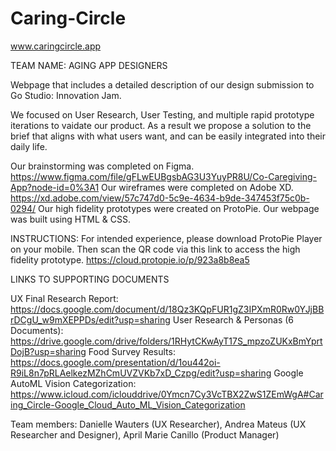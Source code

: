 # Caring-Circle

www.caringcircle.app

TEAM NAME: AGING APP DESIGNERS 


Webpage that includes a detailed description of our design submission to Go Studio: Innovation Jam.

We focused on User Research, User Testing, and multiple rapid prototype iterations to vaidate our product. As a result we propose a solution to the brief that aligns with what users want, and can be easily integrated into their daily life.

Our brainstorming was completed on Figma. https://www.figma.com/file/gFLwEUBgsbAG3U3YuyPR8U/Co-Caregiving-App?node-id=0%3A1
Our wireframes were completed on Adobe XD. https://xd.adobe.com/view/57c747d0-5c9e-4634-b9de-347453f75c0b-0294/
Our high fidelity prototypes were created on ProtoPie. 
Our webpage was built using HTML & CSS. 


INSTRUCTIONS: For intended experience, please download ProtoPie Player on your mobile. Then scan the QR code via this link to access the high fidelity prototype. https://cloud.protopie.io/p/923a8b8ea5


LINKS TO SUPPORTING DOCUMENTS

UX Final Research Report: https://docs.google.com/document/d/18Qz3KQpFUR1gZ3IPXmR0Rw0YJjBBrDCgU_w9mXEPPDs/edit?usp=sharing
User Research & Personas (6 Documents): https://drive.google.com/drive/folders/1RHytCKwAyT17S_mpzoZUKxBmYprtDojB?usp=sharing
Food Survey Results: https://docs.google.com/presentation/d/1ou442oi-R9iL8n7pRLAelkezMZhCmUVZVKb7xD_Czpg/edit?usp=sharing
Google AutoML Vision Categorization: https://www.icloud.com/iclouddrive/0Ymcn7Cy3VcTBX2ZwS1ZEmWgA#Caring_Circle-Google_Cloud_Auto_ML_Vision_Categorization


Team members: Danielle Wauters (UX Researcher), Andrea Mateus (UX Researcher and Designer), April Marie Canillo (Product Manager)





